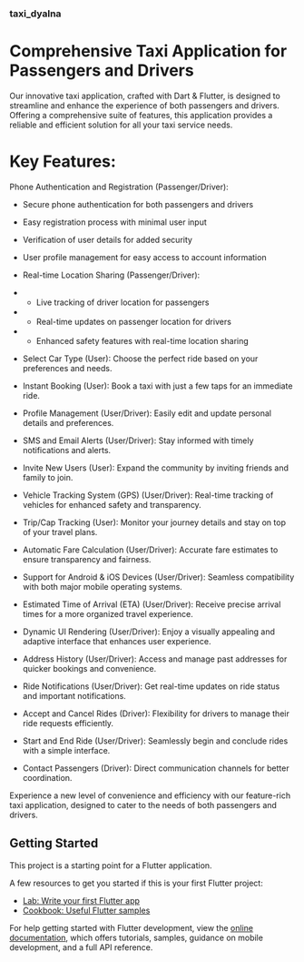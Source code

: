 ### taxi_dyalna

Comprehensive Taxi Application for Passengers and Drivers
==============================================

Our innovative taxi application, crafted with Dart & Flutter, is designed to streamline and enhance the experience of both passengers and drivers. Offering a comprehensive suite of features, this application provides a reliable and efficient solution for all your taxi service needs.

# Key Features:
 Phone Authentication and Registration (Passenger/Driver): 
   - Secure phone authentication for both passengers and drivers
   - Easy registration process with minimal user input
   - Verification of user details for added security
   - User profile management for easy access to account information
   - Real-time Location Sharing (Passenger/Driver):
   -   - Live tracking of driver location for passengers
   -   - Real-time updates on passenger location for drivers
   -   - Enhanced safety features with real-time location sharing



   - Select Car Type (User):  Choose the perfect ride based on your preferences and needs.

   - Instant Booking (User):  Book a taxi with just a few taps for an immediate ride.

   - Profile Management (User/Driver):  Easily edit and update personal details and preferences.

   - SMS and Email Alerts (User/Driver):  Stay informed with timely notifications and alerts.

   - Invite New Users (User):  Expand the community by inviting friends and family to join.

   - Vehicle Tracking System (GPS) (User/Driver):  Real-time tracking of vehicles for enhanced safety and transparency.

   - Trip/Cap Tracking (User):  Monitor your journey details and stay on top of your travel plans.

   - Automatic Fare Calculation (User/Driver):  Accurate fare estimates to ensure transparency and fairness.

   - Support for Android & iOS Devices (User/Driver):  Seamless compatibility with both major mobile operating systems.

   - Estimated Time of Arrival (ETA) (User/Driver):  Receive precise arrival times for a more organized travel experience.

   - Dynamic UI Rendering (User/Driver):  Enjoy a visually appealing and adaptive interface that enhances user experience.

   - Address History (User/Driver):  Access and manage past addresses for quicker bookings and convenience.

   - Ride Notifications (User/Driver):  Get real-time updates on ride status and important notifications.

   - Accept and Cancel Rides (Driver):  Flexibility for drivers to manage their ride requests efficiently.

   - Start and End Ride (User/Driver):  Seamlessly begin and conclude rides with a simple interface.

   - Contact Passengers (Driver):  Direct communication channels for better coordination.

Experience a new level of convenience and efficiency with our feature-rich taxi application, designed to cater to the needs of both passengers and drivers.

## Getting Started

This project is a starting point for a Flutter application.

A few resources to get you started if this is your first Flutter project:

- [Lab: Write your first Flutter app](https://docs.flutter.dev/get-started/codelab)
- [Cookbook: Useful Flutter samples](https://docs.flutter.dev/cookbook)

For help getting started with Flutter development, view the
[online documentation](https://docs.flutter.dev/), which offers tutorials,
samples, guidance on mobile development, and a full API reference.
